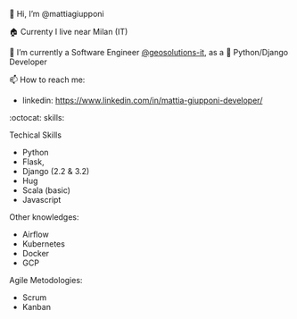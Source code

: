 👋 Hi, I’m @mattiagiupponi

:house: Currenty I live near Milan (IT)

🌱 I’m currently a Software Engineer [@geosolutions-it](https://github.com/geosolutions-it), as a 🐍 Python/Django Developer

📫 How to reach me:
- linkedin: https://www.linkedin.com/in/mattia-giupponi-developer/

:octocat: skills:

Techical Skills
- Python
- Flask, 
- Django (2.2 & 3.2)
- Hug
- Scala (basic)
- Javascript

Other knowledges:
- Airflow
- Kubernetes
- Docker
- GCP

Agile Metodologies:
- Scrum
- Kanban


<!---
mattiagiupponi/mattiagiupponi is a ✨ special ✨ repository because its `README.md` (this file) appears on your GitHub profile.
You can click the Preview link to take a look at your changes.
--->
